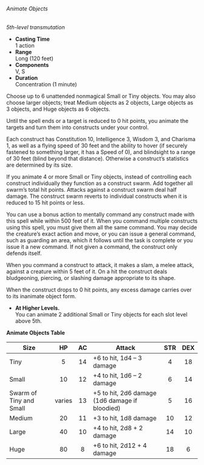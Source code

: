 ###### Animate Objects

_5th-level transmutation_
* **Casting Time**\
1 action
* **Range**\
Long (120 feet)
* **Components**\
V, S
* **Duration**\
Concentration (1 minute)

Choose up to 6 unattended nonmagical Small or Tiny objects. You may also choose larger objects; treat Medium objects as 2 objects, Large objects as 3 objects, and Huge objects as 6 objects.

Until the spell ends or a target is reduced to 0 hit points, you animate the targets and turn them into constructs under your control.

Each construct has Constitution 10, Intelligence 3, Wisdom 3, and Charisma 1, as well as a flying speed of 30 feet and the ability to hover (if securely fastened to something larger, it has a Speed of 0), and blindsight to a range of 30 feet (blind beyond that distance).
Otherwise a construct’s statistics are determined by its size.

If you animate 4 or more Small or Tiny objects, instead of controlling each construct individually they function as a construct swarm. Add together all swarm’s total hit points.
Attacks against a construct swarm deal half damage. The construct swarm reverts to individual constructs when it is reduced to 15 hit points or less.

You can use a bonus action to mentally command any construct made with this spell while within 500 feet of it. When you command multiple constructs using this spell, you must give them all the same command.
You may decide the creature’s exact action and move, or you can issue a general command, such as guarding an area, which it follows until the task is complete or you issue it a new command.
If not given a command, the construct only defends itself.

When you command a construct to attack, it makes a slam, a melee attack, against a creature within 5 feet of it.
On a hit the construct deals bludgeoning, piercing, or slashing damage appropriate to its shape.

When the construct drops to 0 hit points, any excess damage carries over to its inanimate object form.

* **At Higher Levels.**\
You can animate 2 additional Small or Tiny objects for each slot level above 5th.

**Animate Objects Table**

| Size | HP | AC | Attack | STR | DEX |
| --- | :-: | :-: | --- | :-: | :-: |
| Tiny | 5 | 14 | +6 to hit, 1d4 – 3 damage | 4 | 18 |
| Small | 10 | 12 | +4 to hit, 1d6 – 2 damage | 6 | 14 |
| Swarm of Tiny and Small | varies | 13 | +5 to hit, 2d6 damage (1d6 damage if bloodied) | 5 | 16 |
| Medium | 20 | 11 | +3 to hit, 1d8 damage | 10 | 12 |
| Large | 40 | 10 | +4 to hit, 2d8 + 2 damage | 14 | 10 |
| Huge | 80 | 8 | +6 to hit, 2d12 + 4 damage | 18 | 6 |
